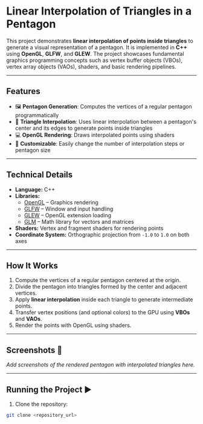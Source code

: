 # Linear Interpolation of Triangles in a Pentagon

This project demonstrates **linear interpolation of points inside triangles** to generate a visual representation of a pentagon. It is implemented in **C++** using **OpenGL**, **GLFW**, and **GLEW**. The project showcases fundamental graphics programming concepts such as vertex buffer objects (VBOs), vertex array objects (VAOs), shaders, and basic rendering pipelines.

---

## Features
- 🖼 **Pentagon Generation**: Computes the vertices of a regular pentagon programmatically  
- 🔺 **Triangle Interpolation**: Uses linear interpolation between a pentagon's center and its edges to generate points inside triangles  
- 💻 **OpenGL Rendering**: Draws interpolated points using shaders  
- 🎨 **Customizable**: Easily change the number of interpolation steps or pentagon size  

---

## Technical Details
- **Language:** C++  
- **Libraries:**  
  - [OpenGL](https://www.opengl.org/) – Graphics rendering  
  - [GLFW](https://www.glfw.org/) – Window and input handling  
  - [GLEW](http://glew.sourceforge.net/) – OpenGL extension loading  
  - [GLM](https://glm.g-truc.net/) – Math library for vectors and matrices  
- **Shaders:** Vertex and fragment shaders for rendering points  
- **Coordinate System:** Orthographic projection from `-1.0` to `1.0` on both axes  

---

## How It Works
1. Compute the vertices of a regular pentagon centered at the origin.  
2. Divide the pentagon into triangles formed by the center and adjacent vertices.  
3. Apply **linear interpolation** inside each triangle to generate intermediate points.  
4. Transfer vertex positions (and optional colors) to the GPU using **VBOs** and **VAOs**.  
5. Render the points with OpenGL using shaders.  

---

## Screenshots 📸
*Add screenshots of the rendered pentagon with interpolated triangles here.*

---

## Running the Project ▶️
1. Clone the repository:  
```bash
git clone <repository_url>
